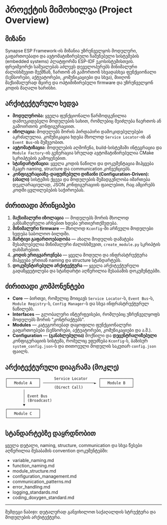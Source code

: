 # პროექტის მიმოხილვა (Project Overview)

## მიზანი

Synapse ESP Framework-ის მიზანია უზრუნველყოს მოდულური, გაფართოებადი და ავტომატიზირებული ჩაშენებული სისტემების (embedded systems) პლატფორმა ESP-IDF ეკოსისტემისთვის. ფრეიმვორქი საშუალებას აძლევს დეველოპერებს მინიმალური ძალისხმევით შექმნან, ჩართონ ან გამორთონ სხვადასხვა ფუნქციონალი (სენსორები, აქტუატორები, კომუნიკაციები და სხვა), მიიღონ მაქსიმალურად მცირე და ოპტიმიზირებული firmware და უზრუნველყონ კოდის მაღალი ხარისხი.

## არქიტექტურული ხედვა

- **მოდულურობა:** ყველა ფუნქციონალი წარმოდგენილია დამოუკიდებელი მოდულების სახით, რომლებიც შეიძლება ჩაერთოს ან გამოირთოს კონფიგურაციით.
- **იზოლაცია:** მოდულებს შორის პირდაპირი დამოკიდებულებები აკრძალულია. კომუნიკაცია ხდება მხოლოდ `Service Locator`-ის ან `Event Bus`-ის მეშვეობით.
- **ავტომატიზაცია:** მოდულების აღმოჩენა, build-სისტემაში ინტეგრაცია და `Module Factory`-ის გენერაცია სრულად ავტომატიზირებულია CMake სკრიპტების გამოყენებით.
- **სტანდარტიზაცია:** ყველა კოდის ნაწილი და დოკუმენტაცია მიჰყვება მკაცრ naming, structure და communication კონვენციებს.
- **კონფიგურაციაზე-დაფუძნებული დიზაინი (Configuration-Driven):** **(ახალი)** სისტემის ქცევა და მოდულების შემადგენლობა იმართება დეკლარაციულად, JSON კონფიგურაციის ფაილებით, რაც ამცირებს კოდში ცვლილებების საჭიროებას.

## ძირითადი პრინციპები

1. **მაქსიმალური იზოლაცია** — მოდულებს შორის მხოლოდ განსაზღვრული არხებით ხდება ურთიერთქმედება.
2. **მინიმალური firmware** — მხოლოდ `Kconfig`-ში არჩეული მოდულები ხვდება საბოლოო ბილდში.
3. **მარტივი გაფართოებადობა** — ახალი მოდულის დამატება შესაძლებელია მინიმალური ძალისხმევით, `create_module.py` სკრიპტის დახმარებით.
4. **კოდის ერთგვაროვნება** — ყველა მოდული და ინფრასტრუქტურა მიჰყვება ერთიან naming და structure სტანდარტებს.
5. **დოკუმენტირებული არქიტექტურა** — ყველა არქიტექტურული გადაწყვეტილება და სტანდარტი აღწერილია შესაბამის დოკუმენტებში.

## ძირითადი კომპონენტები

- **Core** — ბირთვი, რომელიც მოიცავს `Service Locator`-ს, `Event Bus`-ს, `Module Registry`-ს, `Config Manager`-ს და სხვა ინფრასტრუქტურულ ნაწილებს.
- **Interfaces** — გლობალური ინტერფეისები, რომლებიც უზრუნველყოფს მოდულებს შორის "კონტრაქტებს".
- **Modules** — კატეგორიებად დაყოფილი ფუნქციონალური გაფართოებები (სენსორები, აქტუატორები, კომუნიკაციები და ა.შ.).
- **Configuration** — **(განახლებულია)** მოქნილი და **დეცენტრალიზებული** კონფიგურაციის სისტემა, რომელიც ეფუძნება `Kconfig`-ს, ბაზისურ `system_config.json`-ს და თითოეული მოდულის საკუთარ `config.json` ფაილს.

## არქიტექტურული დიაგრამა (მოკლე)

```
┌──────────────┐      Service Locator     ┌──────────────┐
│   Module A   │ ───────────────────────► │   Module B   │
└──────────────┘      (Direct Call)       └──────────────┘
        │
        │ Event Bus
        │ (Broadcast)
        ▼
┌──────────────┐
│   Module C   │
└──────────────┘
```

## სტანდარტებზე დაყრდნობით

ყველა დეტალი, naming, structure, communication და სხვა წესები აღწერილია შესაბამის convention დოკუმენტებში:

- variable_naming.md
- function_naming.md
- module_structure.md
- configuration_management.md
- communication_patterns.md
- error_handling.md
- logging_standards.md
- coding_doxygen_standard.md

---

შემდეგი ნაბიჯი: დეტალურად განვიხილოთ საქაღალდის სტრუქტურა და მოდულების არქიტექტურა.
